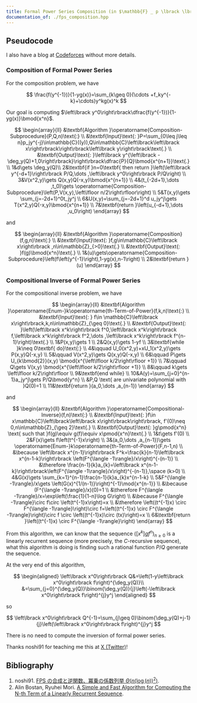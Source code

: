 ```yaml
---
title: Formal Power Series Composition (in $\mathbb{F} _ p \lbrack \lbrack z \rbrack \rbrack$ for FFT prime $p$)
documentation_of: ./fps_composition.hpp
---
```


## Pseudocode

I also have a blog at [Codeforces](https://codeforces.com/blog/entry/127674) without more details.

### Composition of Formal Power Series

For the composition problem, we have

$$
\frac{f(y^{-1})}{1-yg(x)}=\sum_{k\geq 0}(\cdots +f_ky^{-k}+\cdots)y^kg(x)^k
$$

Our goal is computing $\left\lbrack y^0\right\rbrack\dfrac{f(y^{-1})}{1-yg(x)}\bmod{x^n}$.

$$
\begin{array}{ll}
&\textbf{Algorithm }\operatorname{Composition-Subprocedure}(P,Q,n)\text{:} \\
&\textbf{Input}\text{: }P=\sum_{0\leq j\leq n}p_jy^{-j}\in\mathbb{C}((y)),Q\in\mathbb{C}\left\lbrack\left\lbrack x\right\rbrack\right\rbrack\left\lbrack y\right\rbrack\text{.} \\
&\textbf{Output}\text{: }\left\lbrack y^{\left\lbrack -\deg_y(Q)+1,0\right\rbrack}\right\rbrack\dfrac{P}{Q}\bmod{x^{n+1}}\text{.} \\
1&d\gets \deg_y(Q)\\
2&\textbf{if }n=0\textbf{ then return }\left(\left\lbrack y^{-d+1}\right\rbrack P/Q,\dots ,\left\lbrack y^0\right\rbrack P/Q\right) \\
3&V(x^2,y)\gets Q(x,y)Q(-x,y)\bmod{x^{n+1}} \\ 4&(t_{-2d+1},\dots ,t_0)\gets \operatorname{Composition-Subprocedure}\left(P,V(x,y),\left\lfloor n/2\right\rfloor\right) \\
5&T(x,y)\gets \sum_{j=-2d+1}^0t_jy^j \\
6&U(x,y)=\sum_{j=-2d+1}^d u_jy^j\gets T(x^2,y)Q(-x,y)\bmod{x^{n+1}} \\
7&\textbf{return }\left(u_{-d+1},\dots ,u_0\right)
\end{array}
$$

and 

$$
\begin{array}{ll}
&\textbf{Algorithm }\operatorname{Composition}(f,g,n)\text{:} \\
&\textbf{Input}\text{: }f,g\in\mathbb{C}\left\lbrack x\right\rbrack ,n\in\mathbb{Z}_{>0}\text{.} \\
&\textbf{Output}\text{: }f(g)\bmod{x^n}\text{.} \\
1&(u)\gets\operatorname{Composition-Subprocedure}\left(f\left(y^{-1}\right),1-yg(x),n-1\right) \\
2&\textbf{return }(u)
\end{array}
$$

### Compositional Inverse of Formal Power Series

For the compositional inverse problem, we have

$$
\begin{array}{ll}
&\textbf{Algorithm }\operatorname{Enum-}k\operatorname{th-Term-of-Power}(f,k,n)\text{:} \\
&\textbf{Input}\text{: } f\in \mathbb{C}\left\lbrack x\right\rbrack,k,n\in\mathbb{Z}_{\geq 0}\text{.} \\
&\textbf{Output}\text{: }\left(\left\lbrack x^k\right\rbrack f^0,\left\lbrack x^k\right\rbrack f,\left\lbrack x^k\right\rbrack f^2,\dots ,\left\lbrack x^k\right\rbrack f^{n-1}\right)\text{.} \\
1&P(x,y)\gets 1 \\
2&Q(x,y)\gets 1-yf \\
3&\textbf{while }k\neq 0\textbf{ do}\text{:} \\
4&\qquad U_0(x^2,y)+xU_1(x^2,y)\gets P(x,y)Q(-x,y) \\
5&\qquad V(x^2,y)\gets Q(x,y)Q(-x,y) \\
6&\qquad P\gets U_{k\bmod{2}}(x,y) \bmod{x^{\left\lfloor k/2\right\rfloor +1}} \\
7&\qquad Q\gets V(x,y) \bmod{x^{\left\lfloor k/2\right\rfloor +1}} \\
8&\qquad k\gets \left\lfloor k/2\right\rfloor \\
9&\textbf{end while} \\
10&A(y)=\sum_{j=0}^{n-1}a_jy^j\gets P/Q\bmod{y^n} \\
&P,Q \text{ are univariate polynomial with }Q(0)=1 \\
11&\textbf{return }(a_0,\dots ,a_{n-1})
\end{array}
$$

and

$$
\begin{array}{ll}
&\textbf{Algorithm }\operatorname{Compositional-Inverse}(f,n)\text{:} \\
&\textbf{Input}\text{: }f\in x\mathbb{C}\left\lbrack\left\lbrack x\right\rbrack\right\rbrack, f'(0)\neq 0,n\in\mathbb{Z}_{\geq 2}\text{.} \\
&\textbf{Output}\text{: }g\pmod{x^n} \text{ such that }f(g)\equiv g(f)\equiv x\pmod{x^n}\text{.} \\
1&t\gets f'(0) \\
2&F(x)\gets f\left(t^{-1}x\right) \\
3&(a_0,\dots ,a_{n-1})\gets \operatorname{Enum-}k\operatorname{th-Term-of-Power}(F,n-1,n) \\
&\because \left\lbrack x^{n-1}\right\rbrack F^k=\frac{k}{n-1}\left\lbrack x^{n-1-k}\right\rbrack \left(F^{\langle -1\rangle}/x\right)^{-(n-1)} \\
&\therefore \frac{n-1}{k}a_{k}=\left\lbrack x^{n-1-k}\right\rbrack\left(F^{\langle -1\rangle}/x\right)^{-(n-1)},\space (k>0) \\
4&G(x)\gets \sum_{k=1}^{n-1}\frac{n-1}{k}a_{k}x^{n-1-k} \\
5&F^{\langle -1\rangle}/x\gets \left(G(x)^{1/(n-1)}\right)^{-1}\mod{x^{n-1}} \\
&\because (F^{\langle -1\rangle}/x)(0)=1 \\
&\therefore F^{\langle -1\rangle}/x=\exp\left(\frac{1}{1-n}\log G\right) \\
&\because F^{\langle -1\rangle}\circ f\circ \left(t^{-1}x\right)=x \\
&\therefore \left((t^{-1}x) \circ F^{\langle -1\rangle}\right)\circ f=\left((t^{-1}x) \circ F^{\langle -1\rangle}\right)\circ f \circ \left((t^{-1}x)\circ (tx)\right)=x \\
6&\textbf{return }\left((t^{-1}x) \circ F^{\langle -1\rangle}\right)
\end{array}
$$

From this algorithm, we can know that the sequence $\left(\left\lbrack x^k\right\rbrack gf^n\right)_{n\geq 0}$ is a linearly recurrent sequence (more precisely, the $C$-recursive sequence), what this algorithm is doing is finding such a rational function $P/Q$ generate the sequence.

At the very end of this algorithm,

$$
\begin{aligned}
\left\lbrack x^0\right\rbrack Q&=\left(1-y\left\lbrack x^0\right\rbrack f\right)^{\deg_y(Q)}\\
&=\sum_{j=0}^{\deg_y(Q)}\binom{\deg_y(Q)}{j}\left(-\left\lbrack x^0\right\rbrack f\right)^{j}y^j
\end{aligned}
$$

so

$$
\left\lbrack x^0\right\rbrack Q^{-1}=\sum_{j\geq 0}\binom{\deg_y(Q)+j-1}{j}\left(\left\lbrack x^0\right\rbrack f\right)^{j}y^j
$$

There is no need to compute the inversion of formal power series.

Thanks noshi91 for teaching me this at [X (Twitter)](https://twitter.com/noshi91/status/1776305463526826041)!

## Bibliography

1. noshi91. [FPS の合成と逆関数、冪乗の係数列挙 $\Theta(n(\log(n))^2)$](https://noshi91.hatenablog.com/entry/2024/03/16/224034).
2. Alin Bostan, Ryuhei Mori. [A Simple and Fast Algorithm for Computing the N-th Term of a Linearly Recurrent Sequence](https://arxiv.org/abs/2008.08822).
